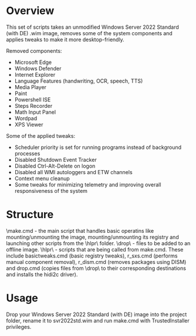 # Overview
This set of scripts takes an unmodified Windows Server 2022 Standard (with DE) .wim image, removes some of the system components and applies tweaks to make it more desktop-friendly.

Removed components:
- Microsoft Edge
- Windows Defender
- Internet Explorer
- Language Features (handwriting, OCR, speech, TTS)
- Media Player
- Paint
- Powershell ISE
- Steps Recorder
- Math Input Panel
- Wordpad
- XPS Viewer

Some of the applied tweaks:
- Scheduler priority is set for running programs instead of background processes
- Disabled Shutdown Event Tracker
- Disabled Ctrl-Alt-Delete on logon
- Disabled all WMI autologgers and ETW channels
- Context menu cleanup
- Some tweaks for minimizing telemetry and improving overall responsiveness of the system

# Structure
\make.cmd - the main script that handles basic operatins like mounting/unmounting the image, mounting/unmounting its registry and launching other scripts from the \hlpr\ folder.
\drop\ - files to be added to an offline image.
\hlpr\ - scripts that are being called from make.cmd. These include basictweaks.cmd (basic registry tweaks), r_sxs.cmd (performs manual component removal), r_dism.cmd (removes packages using DISM) and drop.cmd (copies files from \drop\ to their corresponding destinations and installs the hidi2c driver).

# Usage
Drop your Windows Server 2022 Standard (with DE) image into the project folder, rename it to svr2022std.wim and run make.cmd with TrustedInstaller privileges.
